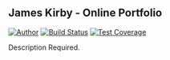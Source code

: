 James Kirby - Online Portfolio
-------
[![Author](https://img.shields.io/badge/author-@jedkirby-blue.svg?style=flat-square)](https://twitter.com/jedkirby)
[![Build Status](https://img.shields.io/travis/jedkirby/portfolio/master.svg?style=flat-square)](https://travis-ci.org/jedkirby/portfolio)
[![Test Coverage](https://img.shields.io/coveralls/jedkirby/portfolio/master.svg?style=flat-square)](https://coveralls.io/github/jedkirby/portfolio)

Description Required.
